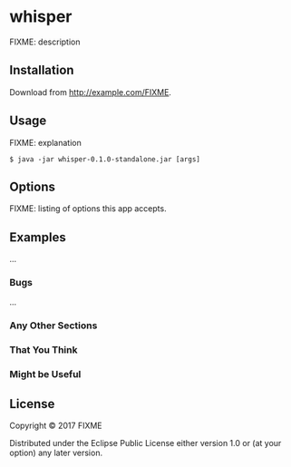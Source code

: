 # whisper

FIXME: description

## Installation

Download from http://example.com/FIXME.

## Usage

FIXME: explanation

    $ java -jar whisper-0.1.0-standalone.jar [args]

## Options

FIXME: listing of options this app accepts.

## Examples

...

### Bugs

...

### Any Other Sections
### That You Think
### Might be Useful

## License

Copyright © 2017 FIXME

Distributed under the Eclipse Public License either version 1.0 or (at
your option) any later version.

